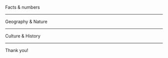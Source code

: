 Facts & numbers
<!-- .element: class="r-fit-text" -->

---

Geography & Nature
<!-- .element: class="r-fit-text" -->

---

Culture & History
<!-- .element: class="r-fit-text" -->

---

Thank you!
<!-- .element: class="r-fit-text" -->

